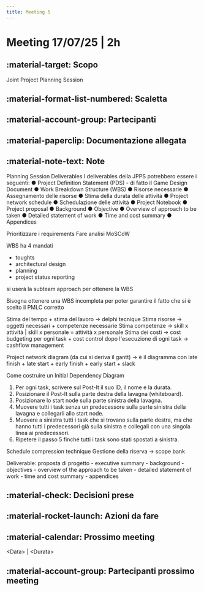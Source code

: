 ```yaml
---
title: Meeting 5
---
```


# Meeting 17/07/25 | 2h

## :material-target: **Scopo**

Joint Project Planning Session

## :material-format-list-numbered: **Scaletta**  



## :material-account-group: **Partecipanti**  

## :material-paperclip: **Documentazione allegata**  

## :material-note-text: **Note**  

Planning Session Deliverables
I deliverables della JPPS potrebbero essere i seguenti:
● Project Definition Statement (PDS) - di fatto il Game Design Document 
● Work Breakdown Structure (WBS)
● Risorse necessarie
● Assegnamento delle risorse
● Stima della durata delle attività
● Project network schedule
● Schedulazione delle attività
● Project Notebook
● Project proposal
    ● Background
    ● Objective
    ● Overview of approach to be taken
    ● Detailed statement of work
    ● Time and cost summary
    ● Appendices

Prioritizzare i requirements
Fare analisi MoSCoW

WBS ha 4 mandati
- toughts
- architectural design
- planning
- project status reporting

si userà la subteam approach per ottenere la WBS

Bisogna ottenere una WBS incompleta per poter garantire il fatto che si è scelto il PMLC corretto

Stima del tempo + stima del lavoro -> delphi tecnique
Stima risorse -> oggetti necessari + competenze necessarie
Stima competenze -> skill x attività | skill x personale = attività x personale
Stima dei costi -> cost budgeting per ogni task + cost control dopo l'esecuzione di ogni task
            -> cashflow management

Project network diagram (da cui si deriva il gantt)
-> è il diagramma con late finish + late start + early finish + early start + slack

Come costruire un Initial Dependency Diagram
1. Per ogni task, scrivere sul Post-It il suo ID, il nome e la durata.
2. Posizionare il Post-It sulla parte destra della lavagna (whiteboard).
3. Posizionare lo start node sulla parte sinistra della lavagna.
4. Muovere tutti i task senza un predecessore sulla parte sinistra della
lavagna e collegarli allo start node.
5. Muovere a sinistra tutti i task che si trovano sulla parte destra, ma che
hanno tutti i predecessori già sulla sinistra e collegali con una singola
linea ai predecessori.
6. Ripetere il passo 5 finché tutti i task sono stati spostati a sinistra.

Schedule compression technique
Gestione della riserva -> scope bank

Deliverable: proposta di progetto
    - executive summary
    - background
    - objectives
    - overview of the approach to be taken
    - detailed statement of work
    - time and cost summary
    - appendices

## :material-check: **Decisioni prese**  

## :material-rocket-launch: **Azioni da fare**  

## :material-calendar: **Prossimo meeting**

&lt;Data&gt; | &lt;Durata&gt;

## :material-account-group: **Partecipanti prossimo meeting**  
